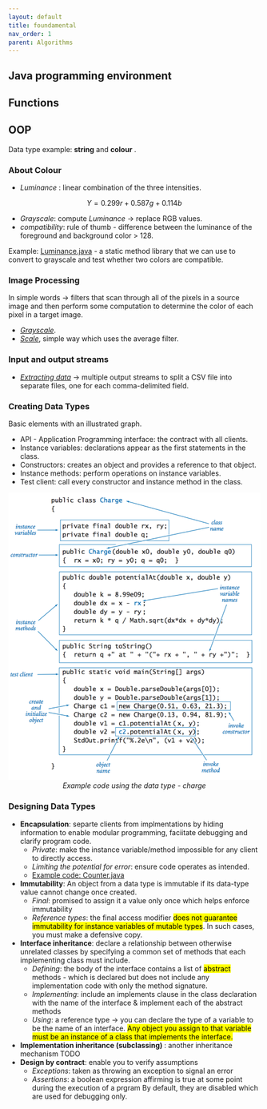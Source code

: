 ```yaml
---
layout: default
title: foundamental
nav_order: 1
parent: Algorithms
---
```


## Java programming environment

## Functions

## OOP
Data type example: **string** and **colour** .
### About Colour  
* *Luminance* :  linear combination of the three intensities. 
```math 
Y = 0.299r + 0.587g + 0.114b
```
* *Grayscale*: compute *Luminance* -> replace RGB values.
* *compatibility*: rule of thumb - difference between the luminance of the foreground and background color > 128.

Example: [Luminance.java](https://introcs.cs.princeton.edu/java/31datatype/Luminance.java.html) - a static method library that we can use to convert to grayscale and test whether two colors are compatible. 

### Image Processing
In simple words -> filters that scan through all of the pixels in a source image and then perform some computation to determine the color of each pixel in a target image. 
* [*Grayscale*](https://introcs.cs.princeton.edu/java/31datatype/Grayscale.java.html).
* [*Scale*](https://introcs.cs.princeton.edu/java/31datatype/Scale.java.html), simple way which uses the average filter.

### Input and output streams
* [*Extracting data*](https://introcs.cs.princeton.edu/java/31datatype/Split.java.html) -> multiple output streams to split a CSV file into separate files, one for each comma-delimited field. 

### Creating Data Types
Basic elements with an illustrated graph.
* API - Application Programming interface: the contract with all clients.
* Instance variables: declarations appear as the first statements in the class.
* Constructors: creates an object and provides a reference to that object.
* Instance methods: perform operations on instance variables.
* Test client: call every constructor and instance method in the class.

<p align="center">
<img src = "/assets/image/data-type.png" alt="hi" max-width="60%"/>
<em>Example code using the data type - charge </em>
</p>

### Designing Data Types
<ul>
 <li> <strong>Encapsulation</strong>: separte clients from implmentations by hiding information to enable modular programming, faciitate debugging and clarify program code.
  <ul> 
   <li> <em>Private</em>: make the instance variable/method impossible for any client to directly access.</li>
   <li> <em>Limiting the potential for error</em>: ensure code operates as intended. </li>
   <li><a href="https://introcs.cs.princeton.edu/java/33design/Counter.java.html">Example code: Counter.java</a></li>
  </ul> 
</li>
<li> <strong>Immutability</strong>: An object from a data type is immutable if its data-type value cannot change once created.  
  <ul>
    <li><em>Final</em>: promised to assign it a value only once which helps enforce immutability</li>
  <li><em>Reference types</em>: the final access modifier <mark>does not guarantee immutability for instance variables of mutable types</mark>. In such cases, you must make a defensive copy. </li>
    </ul>
 </li>
 <li> <strong>Interface inheritance</strong>: declare a relationship between otherwise unrelated classes by specifying a common set of methods that each implementing class must include.
 <ul>
  <li> <em>Defining</em>: the body of the interface contains a list of <mark>abstract</mark> methods - 
   which is declared but does not include any implementation code with only the method signature.
  </li>
  <li> <em>Implementing</em>: include an implements clause in the class declaration with the name of the interface & implement each of the abstract methods
  </li>
  <li><em>Using</em>: a reference type -> you can declare the type of a variable to be the name of an interface. <mark> Any object you assign to that variable must be an instance of a class that implements the interface.</mark>
  </li>
  </ul>
</li>
   <li> <strong>Implementation inheritance (subclassing) </strong>: another inheritance mechanism TODO
   </li>
 <li> <strong>Design by contract</strong>: enable you to verify assumptions
  <ul>
   <li> <em> Exceptions</em>: taken as throwing an exception to signal an error
    </li>
   <li> <em>Assertions</em>: a boolean expression affirming is true at some point during the execution of a prgram
    By default, they are disabled which are used for debugging only.
   </li>
   </ul>
 </li>
 
</ul>

